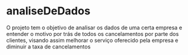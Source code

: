 # analiseDeDados

O projeto tem o objetivo de analisar os dados de uma certa empresa e entender o motivo por trás de todos os cancelamentos por parte dos clientes, visando assim melhorar o serviço oferecido pela empresa e diminuir a taxa de cancelamentos
